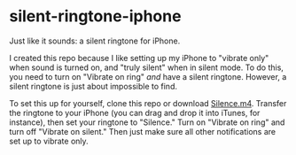 # silent-ringtone-iphone

Just like it sounds: a silent ringtone for iPhone.

I created this repo because I like setting up my iPhone to "vibrate only" when sound is turned on, and "truly silent" when in silent mode. To do this, you need to turn on "Vibrate on ring" _and_ have a silent ringtone. However, a silent ringtone is just about impossible to find.

To set this up for yourself, clone this repo or download [Silence.m4](https://github.com/pbaity/silent-ringtone-iphone/raw/master/Silence.m4r). Transfer the ringtone to your iPhone (you can drag and drop it into iTunes, for instance), then set your ringtone to "Silence." Turn on "Vibrate on ring" and turn off "Vibrate on silent." Then just make sure all other notifications are set up to vibrate only. 
